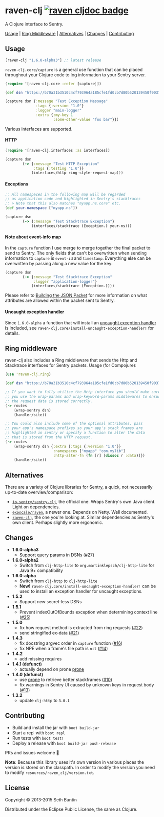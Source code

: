# raven-clj [![raven cljdoc badge](https://cljdoc.xyz/badge/raven-clj)](https://cljdoc.xyz/d/raven-clj/raven-clj/CURRENT)

A Clojure interface to Sentry.

[Usage](#usage) | [Ring Middleware](#ring-middleware) | [Alternatives](#alternatives) | [Changes](#changes) | [Contributing](#contributing)

## Usage

[](dependency)
```clojure
[raven-clj "1.6.0-alpha3"] ;; latest release
```
[](/dependency)

`raven-clj.core/capture` is a general use function that can be
placed throughout your Clojure code to log information to your Sentry
server.

```clojure
(require '[raven-clj.core :refer [capture]])

(def dsn "https://b70a31b3510c4cf793964a185cfe1fd0:b7d80b520139450f903720eb7991bf3d@example.com/1")

(capture dsn {:message "Test Exception Message"
              :tags {:version "1.0"}
              :logger "main-logger"
              :extra {:my-key 1
                      :some-other-value "foo bar"}})
```

Various interfaces are supported. 

#### HTTP

```clojure
(require '[raven-clj.interfaces :as interfaces])

(capture dsn
        (-> {:message "Test HTTP Exception"
             :tags {:testing "1.0"}}
            (interfaces/http ring-style-request-map)))
```

#### Exceptions

```clojure
;; All namespaces in the following map will be regarded
;; as application code and highlighted in Sentry's stacktraces
;; > Note that this also matches "myapp.ns.core" etc.
(def your-namespace ["myapp.ns"])

(capture dsn
        (-> {:message "Test Stacktrace Exception"}
            (interfaces/stacktrace (Exception.) your-ns)))
```

#### Note about event-info map

In the `capture` function I use merge to merge together the final
packet to send to Sentry.  The only fields that can't be overwritten
when sending information to `capture` is `event-id` and `timestamp`.
Everything else can be overwritten by passing along a new value for
the key:

```clojure
(capture dsn
        (-> {:message "Test Stacktrace Exception"
             :logger "application-logger"}
            (interfaces/stacktrace (Exception.))))
```

Please refer to [Building the JSON Packet](https://docs.getsentry.com/hosted/clientdev/#building-the-json-packet) for more information on what
attributes are allowed within the packet sent to Sentry.

#### Uncaught exception handler

Since `1.6.0-alpha` a function that will install an [uncaught exception
handler](https://stuartsierra.com/2015/05/27/clojure-uncaught-exceptions)
is included, see `raven-clj.core/install-uncaught-exception-handler!` for details.

## Ring middleware

raven-clj also includes a Ring middleware that sends the Http and Stacktrace interfaces for Sentry packets.  Usage (for Compojure):

```clojure
(use 'raven-clj.ring)

(def dsn "https://b70a31b3510c4cf793964a185cfe1fd0:b7d80b520139450f903720eb7991bf3d@example.com/1")

;; If you want to fully utilize the Http interface you should make sure
;; you use the wrap-params and wrap-keyword-params middlewares to ensure
;; the request data is stored correctly.
(-> routes
    (wrap-sentry dsn)
    (handler/site))

;; You could also include some of the optional attributes, pass
;; your app's namespace prefixes so your app's stack frames are
;; highlighted in sentry or specify a function to alter the data
;; that is stored from the HTTP request.
(-> routes
    (wrap-sentry dsn {:extra {:tags {:version "1.0"}}
                      :namespaces ["myapp" "com.mylib"]
                      :http-alter-fn (fn [r] (dissoc r :data))})
    (handler/site))
```

## Alternatives

There are a variety of Clojure libraries for Sentry, a quick, not necessarily up-to-date overview/comparison:

- [`io.sentry/sentry-clj`](https://github.com/getsentry/sentry-clj), the official one. Wraps Sentry's own Java client. Light on dependencies.
- [`exoscale/raven`](https://github.com/exoscale/raven), a newer one. Depends on Netty. Well documented.
- [`raven-clj`](https://github.com/sethtrain/raven-clj/), the one you're looking at. Similar dependencies as Sentry's own client. Perhaps slightly more ergonomic.

## Changes

- **1.6.0-alpha3**
    - Support query params in DSNs ([#27](https://github.com/sethtrain/raven-clj/pull/27))
- **1.6.0-alpha2**
    - Switch from `clj-http-lite` to `org.martinklepsch/clj-http-lite` for Java 9+ compatibility
- **1.6.0-alpha**
    - Switch from `clj-http` to `clj-http-lite`
    - **New!** `raven-clj.core/install-uncaught-exception-handler!` can be used to install an exception handler for uncaught exceptions.
- **1.5.2**
    - Support new secret-less DSNs
- **1.5.1**
    - Prevent indexOutOfBounds exception when determining context line ([#25](https://github.com/sethtrain/raven-clj/pull/25))
- **1.5.0**
    - fix how request method is extracted from ring requests ([#22](https://github.com/sethtrain/raven-clj/pull/22))
    - send stringified ex-data ([#21](https://github.com/sethtrain/raven-clj/pull/22))
- **1.4.3**
    - fix docstring argvec order in `capture` function ([#16](https://github.com/sethtrain/raven-clj/pull/16))
    - fix NPE when a frame's file path is `nil` ([#14](https://github.com/sethtrain/raven-clj/pull/14))
- **1.4.2**
    - add missing requires
- **1.4.1 (defunct)**
    - actually depend on prone [prone](https://github.com/magnars/prone)
- **1.4.0 (defunct)**
    - use [prone](https://github.com/magnars/prone) to retrieve better stackframes ([#10](https://github.com/sethtrain/raven-clj/pull/10))
    - fix warnings in Sentry UI caused by unknown keys in request body ([#13](https://github.com/sethtrain/raven-clj/pull/13))
- **1.3.2**
    - update `clj-http` to `3.0.1`

## Contributing

- Build and install the jar with `boot build-jar`
- Start a repl with `boot repl`
- Run tests with `boot test!`
- Deploy a release with `boot build-jar push-release`

PRs and issues welcome :tada:

**Note:** Because this library uses it's own version in various
places the version is stored on the classpath. In order to modify
the version you need to modify `resources/raven_clj/version.txt`.

## License

Copyright © 2013-2015 Seth Buntin

Distributed under the Eclipse Public License, the same as Clojure.

